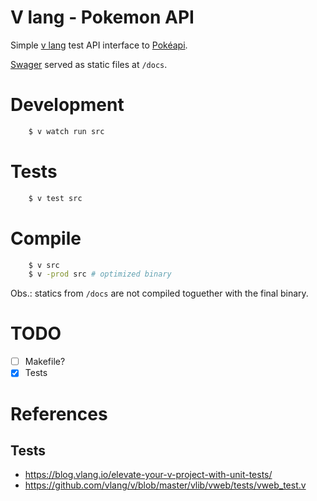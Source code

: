 # V lang - Pokemon API

Simple [v lang](https://vlang.io/) test API interface to [Pokéapi](https://pokeapi.co/).

[Swager](https://swagger.io/) served as static files at `/docs`.

# Development

```bash
    $ v watch run src
```

# Tests

```bash
    $ v test src
```

# Compile

```bash
    $ v src
    $ v -prod src # optimized binary
```

Obs.: statics from `/docs` are not compiled toguether with the final binary.

# TODO

- [ ] Makefile?
- [x] Tests

# References

## Tests

- https://blog.vlang.io/elevate-your-v-project-with-unit-tests/
- https://github.com/vlang/v/blob/master/vlib/vweb/tests/vweb_test.v
